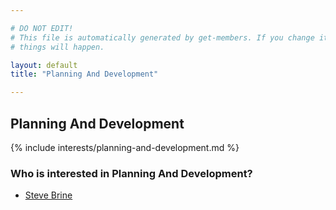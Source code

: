 ```yaml
---

# DO NOT EDIT!
# This file is automatically generated by get-members. If you change it, bad
# things will happen.

layout: default
title: "Planning And Development"

---
```


## Planning And Development

{% include interests/planning-and-development.md %}

### Who is interested in Planning And Development?


* [Steve Brine](/members/steve-brine.html)

